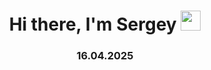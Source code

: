 <h1 align="center">Hi there, I'm Sergey</a> 
<img src="https://media1.tenor.com/m/2tOa8yQ6aW0AAAAC/shame-on-you.gif" height="32"/></h1>
<h3 align="center">16.04.2025</h3>